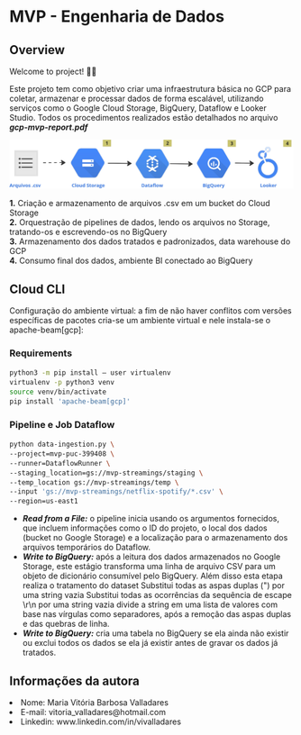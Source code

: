 # MVP - Engenharia de Dados


## Overview

Welcome to project! 🚀🎲

Este projeto tem como objetivo criar uma infraestrutura básica no GCP para coletar, armazenar e processar dados de forma escalável, utilizando serviços como o Google Cloud Storage, BigQuery, Dataflow e Looker Studio. Todos os procedimentos realizados estão detalhados no arquivo <b><i>gcp-mvp-report.pdf</i></b>

<img src="gcp-pipeline-schematic.png">

<b>1.</b> Criação e armazenamento de arquivos .csv em um bucket do Cloud Storage  
<b>2.</b> Orquestração de pipelines de dados, lendo os arquivos no Storage, tratando-os e
escrevendo-os no BigQuery  
<b>3.</b> Armazenamento dos dados tratados e padronizados, data warehouse do GCP  
<b>4.</b> Consumo final dos dados, ambiente BI conectado ao BigQuery  

## Cloud CLI

Configuração do ambiente virtual: a fim de não haver conflitos com versões específicas de pacotes cria-se um ambiente virtual e nele instala-se o apache-beam[gcp]:

### Requirements
```sh
python3 -m pip install — user virtualenv
virtualenv -p python3 venv
source venv/bin/activate
pip install 'apache-beam[gcp]'
```

###  Pipeline e Job Dataflow
```sh
python data-ingestion.py \
--project=mvp-puc-399408 \
--runner=DataflowRunner \
--staging_location=gs://mvp-streamings/staging \
--temp_location gs://mvp-streamings/temp \
--input 'gs://mvp-streamings/netflix-spotify/*.csv' \
--region=us-east1
```

<ul>
  <li><b><i>Read from a File:</i></b> o pipeline inicia usando os argumentos fornecidos, que incluem informações como o ID do projeto, o local dos dados (bucket no Google Storage) e a localização para o armazenamento dos arquivos temporários do Dataflow.</li>
  <li><b><i>Write to BigQuery:</i></b> após a leitura dos dados armazenados no Google Storage, este estágio transforma uma linha de arquivo CSV para um objeto de dicionário consumível pelo BigQuery. Além disso esta etapa realiza o tratamento do dataset
  Substitui todas as aspas duplas (") por uma string vazia
  Substitui todas as ocorrências da sequência de escape \r\n por uma string vazia
  divide a string em uma lista de valores com base nas vírgulas como separadores, após a remoção das aspas duplas e das quebras de linha. </li>
  <li><b><i>Write to BigQuery:</i></b> cria uma tabela no BigQuery se ela ainda não existir ou exclui todos os dados se ela já existir antes de gravar os dados já tratados.</li>
</ul>

## Informações da autora
<li>Nome: Maria Vitória Barbosa Valladares</li>
<li>E-mail: vitoria_valladares@hotmail.com</li>
<li>Linkedin: www.linkedin.com/in/vivalladares</li>
